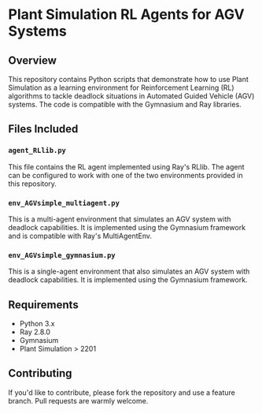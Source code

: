 # Plant Simulation RL Agents for AGV Systems

## Overview

This repository contains Python scripts that demonstrate how to use Plant Simulation as a learning environment for Reinforcement Learning (RL) algorithms to tackle deadlock situations in Automated Guided Vehicle (AGV) systems. The code is compatible with the Gymnasium and Ray libraries.

## Files Included

### `agent_RLlib.py`

This file contains the RL agent implemented using Ray's RLlib. The agent can be configured to work with one of the two environments provided in this repository.

### `env_AGVsimple_multiagent.py`

This is a multi-agent environment that simulates an AGV system with deadlock capabilities. It is implemented using the Gymnasium framework and is compatible with Ray's MultiAgentEnv.

### `env_AGVsimple_gymnasium.py`

This is a single-agent environment that also simulates an AGV system with deadlock capabilities. It is implemented using the Gymnasium framework.

## Requirements

- Python 3.x
- Ray 2.8.0
- Gymnasium
- Plant Simulation > 2201

## Contributing

If you'd like to contribute, please fork the repository and use a feature branch. Pull requests are warmly welcome.
